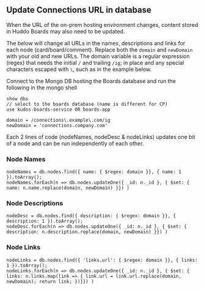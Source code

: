 ## Update Connections URL in database

When the URL of the on-prem hosting environment changes, content stored in Huddo Boards may also need to be updated.

The below will change all URLs in the names, descriptions and links for each node (card/board/comment). Replace both the `domain` and `newDomain` with your old and new URLs. The domain variable is a regular expression (regex) that needs the initial `/` and trailing `/ig`; in place and any special characters escaped with `\`, such as in the example below.

Connect to the Mongo DB hosting the Boards database and run the following in the mongo shell

    show dbs
    // select to the boards database (name is different for CP)
    use kudos-boards-service OR boards-app

    domain = /connections\.example\.com/ig
    newDomain = 'connections.company.com'

Each 2 lines of code (nodeNames, nodeDesc & nodeLinks) updates one bit of a node and can be run independently of each other.

### Node Names

    nodeNames = db.nodes.find({ name: { $regex: domain }}, { name: 1 }).toArray();
    nodeNames.forEach(n => db.nodes.updateOne({ _id: n._id }, { $set: { name: n.name.replace(domain, newDomain) }}) )

### Node Descriptions

    nodeDesc = db.nodes.find({ description: { $regex: domain }}, { description: 1 }).toArray();
    nodeDesc.forEach(n => db.nodes.updateOne({ _id: n._id }, { $set: { description: n.description.replace(domain, newDomain) }}) )

### Node Links

    nodeLinks = db.nodes.find({ 'links.url': { $regex: domain }}, { links: 1 }).toArray();
    nodeLinks.forEach(n => db.nodes.updateOne({ _id: n._id }, { $set: { links: n.links.map(link => { link.url = link.url.replace(domain, newDomain); return link; })}}) )
